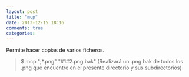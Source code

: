 ```yaml
---
layout: post
title: "mcp"
date: 2013-12-15 18:16
comments: true
categories: 
---
```

Permite hacer copias de varios ficheros.

>$ mcp ";*.png" "#1#2.png.bak" (Realizará un .png.bak de todos los .png que encuentre en el presente directorio y sus subdirectorios)

